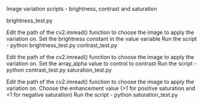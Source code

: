 Image variation scripts - brightness, contrast and saturation

brightness_test.py

Edit the path of the cv2.imread() function to choose the image to apply the variation on.
Set the brightness constant in the value variable
Run the script - python brightness_test.py
contrast_test.py

Edit the path of the cv2.imread() function to choose the image to apply the variation on.
Set the array_alpha value to control to contrast
Run the script - python contrast_test.py
saturation_test.py

Edit the path of the cv2.imread() function to choose the image to apply the variation on.
Choose the enhancement value (>1 for positive saturation and <1 for negative saturation)
Run the script - python saturation_test.py
